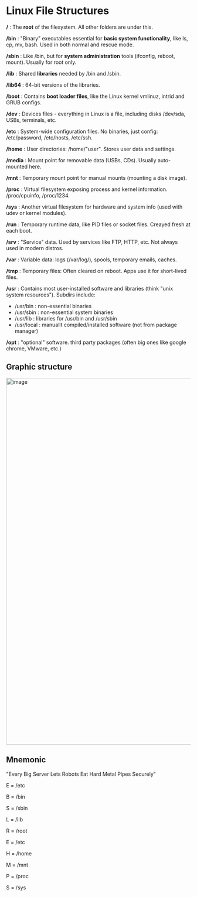 # Linux File Structures

**/** : The **root** of the filesystem. All other folders are under this. 

**/bin** : "Binary" executables essential for **basic system functionality**, like ls, cp, mv, bash. Used in both normal and rescue mode. 

**/sbin** : Like /bin, but for **system administration** tools (ifconfig, reboot, mount). Usually for root only. 

**/lib** : Shared **libraries** needed by /bin and /sbin.

**/lib64** : 64-bit versions of the libraries.

**/boot** : Contains **boot loader files**, like the Linux kernel vmlinuz, intrid and GRUB configs. 

**/dev** : Devices files - everything in Linux is a file, including disks /dev/sda, USBs, terminals, etc.

**/etc** : System-wide configuration files. No binaries, just config: /etc/password, /etc/hosts, /etc/ssh.

**/home** : User directories: /home/"user". Stores user data and settings.

**/media** : Mount point for removable data (USBs, CDs). Usually auto-mounted here.

**/mnt** : Temporary mount point for manual mounts (mounting a disk image).

**/proc** : Virtual filesystem exposing process and kernel information. /proc/cpuinfo, /proc/1234. 

**/sys** : Another virtual filesystem for hardware and system info (used with udev or kernel modules). 

**/run** : Temporary runtime data, like PID files or socket files. Creayed fresh at each boot. 

**/srv** : "Service" data. Used by services like FTP, HTTP, etc. Not always used in modern distros.

**/var** : Variable data: logs (/var/log/), spools, temporary emails, caches. 

**/tmp** : Temporary files: Often cleared on reboot. Apps use it for short-lived files.

**/usr** : Contains most user-installed software and libraries (think "unix system resources"). Subdirs include: 

- /usr/bin : non-essential binaries
- /usr/sbin : non-essential system binaries
- /usr/lib : libraries for /usr/bin and /usr/sbin
- /usr/local : manuallt compiled/installed software (not from package manager)

**/opt** : "optional" software. third party packages (often big ones like google chrome, VMware, etc.)

## Graphic structure

<img width="1817" height="1001" alt="image" src="https://github.com/user-attachments/assets/e96f5270-0e63-425b-b142-fafb01057074" />

## Mnemonic

"Every Big Server Lets Robots Eat Hard Metal Pipes Securely"

E = /etc 

B = /bin 

S = /sbin 

L = /lib

R = /root 

E = /etc 

H = /home 

M = /mnt

P = /proc

S = /sys 















